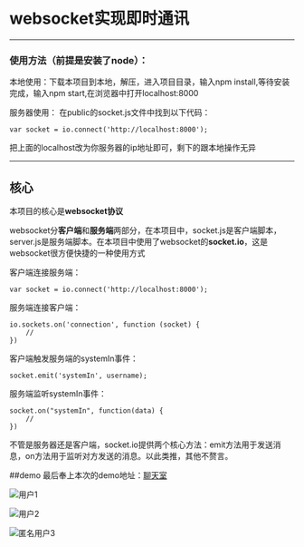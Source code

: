 # websocket实现即时通讯

------


### 使用方法（前提是安装了node）：

本地使用：下载本项目到本地，解压，进入项目目录，输入npm install,等待安装完成，输入npm start,在浏览器中打开localhost:8000

服务器使用：
在public的socket.js文件中找到以下代码：

    var socket = io.connect('http://localhost:8000');

把上面的localhost改为你服务器的ip地址即可，剩下的跟本地操作无异

------

## 核心
本项目的核心是**websocket协议**

websocket分**客户端**和**服务端**两部分，在本项目中，socket.js是客户端脚本，
server.js是服务端脚本。在本项目中使用了websocket的**socket.io**，这是
websocket很方便快捷的一种使用方式

客户端连接服务端：

    var socket = io.connect('http://localhost:8000');
    
服务端连接客户端：

    io.sockets.on('connection', function (socket) {
        //
    })
    
客户端触发服务端的systemIn事件：

    socket.emit('systemIn', username);
    
服务端监听systemIn事件：

    socket.on("systemIn", function(data) {
		//
	})
	
不管是服务器还是客户端，socket.io提供两个核心方法：emit方法用于发送消息，on方法用于监听对方发送的消息。以此类推，其他不赘言。

##demo
最后奉上本次的demo地址：[聊天室][1]


  
  ![用户1][2]

![用户2][3]

![匿名用户3][4]


  [1]: http://www.gzm1997.cn
  [2]: https://github.com/15331094/talk_room_websocket/blob/master/screenshot/filehelper_1486444620706_23.png?raw=true
  [3]: https://github.com/15331094/talk_room_websocket/blob/master/screenshot/filehelper_1486444611812_76.png?raw=true
  [4]: https://github.com/15331094/talk_room_websocket/blob/master/screenshot/filehelper_1486444580073_52.png?raw=true
